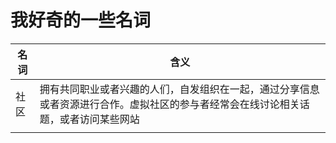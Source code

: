 # 我好奇的一些名词

| 名词  | 含义  |
|--------|--------------|
| 社区  |  拥有共同职业或者兴趣的人们，自发组织在一起，通过分享信息或者资源进行合作。虚拟社区的参与者经常会在线讨论相关话题，或者访问某些网站 |
|   |  |

